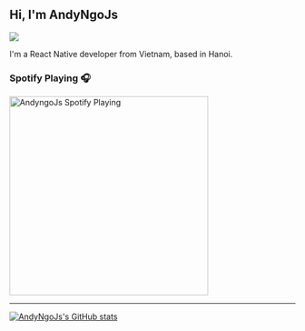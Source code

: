 ## Hi, I'm AndyNgoJs

![](https://komarev.com/ghpvc/?username=andyngojs&color=blue&style=flat)

I'm a React Native developer from Vietnam, based in Hanoi.

### Spotify Playing 🎧
<a href='https://open.spotify.com/user/317hwydurunlmbushkn5jnpetc6e'>
    <img src='https://andyngojs.vercel.app/api/spotify' alt='AndyngoJs Spotify Playing' width='350' style='max-width: 100%' />
</a>

---

[![AndyNgoJs's GitHub stats](https://github-readme-stats.vercel.app/api?username=andyngojs&show_icons=true)](https://github.com/andyngojs)
